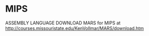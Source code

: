 # MIPS
ASSEMBLY LANGUAGE
DOWNLOAD MARS for MIPS at http://courses.missouristate.edu/KenVollmar/MARS/download.htm 
